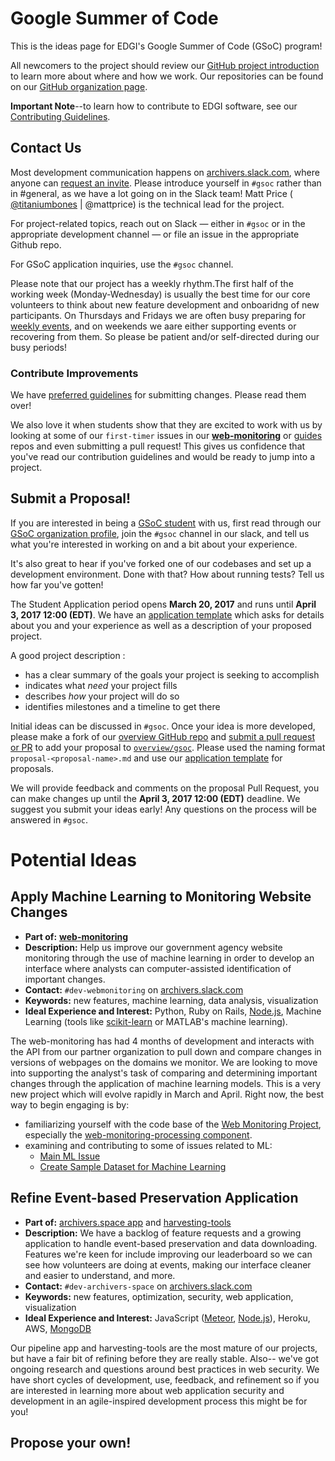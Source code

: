 # Google Summer of Code

This is the ideas page for EDGI's Google Summer of Code (GSoC) program!

All newcomers to the project should review our [GitHub project introduction](https://github.com/edgi-govdata-archiving/overview/) to learn more about where and how we work. Our repositories can be found on our [GitHub organization page](https://github.com/edgi-govdata-archiving/).

**Important Note**--to learn how to contribute to EDGI software, see our [Contributing Guidelines](https://github.com/edgi-govdata-archiving/overview/blob/master/CONTRIBUTING.md).

## Contact Us

Most development communication happens on [archivers.slack.com](https://archivers.slack.com/), where anyone can [request an invite](https://archivers-slack.herokuapp.com/). Please introduce yourself in `#gsoc` rather than in #general, as we have a lot going on in the Slack team! Matt Price ( [@titaniumbones](https://github.com/titaniumbones) | @mattprice) is the technical lead for the project.

For project-related topics, reach out on Slack — either in `#gsoc` or in the appropriate development channel — or file an issue in the appropriate Github repo.

For GSoC application inquiries, use the `#gsoc` channel.

Please note that our project has a weekly rhythm.The first half of the working week (Monday-Wednesday) is usually the best time for our core volunteers to think about new feature development and onboaridng of new participants. On Thursdays and Fridays we are often busy preparing for [weekly events](https://envirodatagov.org/events/), and on weekends we aare either supporting events or recovering from them. So please be patient and/or self-directed during our busy periods!

### Contribute Improvements

We have [preferred guidelines](https://github.com/edgi-govdata-archiving/overview/blob/master/CONTRIBUTING.md) for submitting changes. Please read them over!

We also love it when students show that they are excited to work with us by looking at some of our `first-timer` issues in our [**web-monitoring**](https://github.com/edgi-govdata-archiving/web-monitoring) or [guides](https://github.com/edgi-govdata-archiving/guides/labels/first-timer) repos and even submitting a pull request! This gives us confidence that you've read our contribution guidelines and would be ready to jump into a project.

## Submit a Proposal!

If you are interested in being a [GSoC student](https://summerofcode.withgoogle.com/get-started/) with us, first read through our [GSoC organization profile](https://summerofcode.withgoogle.com/organizations/6574993514168320/), join the `#gsoc` channel in our slack, and tell us what you're interested in working on and a bit about your experience.

It's also great to hear if you've forked one of our codebases and set up a development environment. Done with that? How about running tests? Tell us how far you've gotten!

The Student Application period opens **March 20, 2017** and runs until **April 3, 2017 12:00 (EDT)**. We have an [application template](https://github.com/edgi-govdata-archiving/overview/blob/master/gsoc/gsoc-template.md) which asks for details about you and your experience as well as a description of your proposed project.

A good project description :
- has a clear summary of the goals your project is seeking to accomplish
- indicates what _need_ your project fills
- describes _how_ your project will do so
- identifies milestones and a timeline to get there

Initial ideas can be discussed in `#gsoc`. Once your idea is more developed, please make a fork of our [overview GitHub repo]() and [submit a pull request or PR]() to add your proposal to [`overview/gsoc`](https://github.com/edgi-govdata-archiving/overview/blob/master/gsoc). Please used the naming format `proposal-<proposal-name>.md` and use our [application template](https://github.com/edgi-govdata-archiving/overview/blob/master/gsoc/gsoc-template.md) for proposals. 

We will provide feedback and comments on the proposal Pull Request, you can make changes up until the **April 3, 2017 12:00 (EDT)** deadline. We suggest you submit your ideas early! Any questions on the process will be answered in `#gsoc`.

# Potential Ideas

## Apply Machine Learning to Monitoring Website Changes
- **Part of:** [**web-monitoring**](https://github.com/edgi-govdata-archiving/web-monitoring) 
- **Description:** Help us improve our government agency website monitoring through the use of machine learning in order to develop an interface where analysts can computer-assisted identification of important changes. 
- **Contact:** `#dev-webmonitoring` on [archivers.slack.com](https://archivers.slack.com/) 
- **Keywords:** new features, machine learning, data analysis, visualization
- **Ideal Experience and Interest:** Python, Ruby on Rails, [Node.js](https://nodejs.org/en/), Machine Learning (tools like [scikit-learn](http://scikit-learn.org/stable/index.html) or MATLAB's machine learning). 

The web-monitoring has had 4 months of development and interacts with the API from our partner organization to pull down and compare changes in versions of webpages on the domains we monitor. We are looking to move into supporting the analyst's task of comparing and determining important changes through the application of machine learning models. This is a very new project which will evolve rapidly in March and April. Right now, the best way to begin engaging is by: 
  - familiarizing yourself with the code base of the [Web Monitoring Project](https://envirodatagov.org/events/), especially the [web-monitoring-processing component](https://github.com/edgi-govdata-archiving/web-monitoring-processing). 
  - examining and contributing to some of issues related to ML:
      - [Main ML Issue](https://github.com/edgi-govdata-archiving/web-monitoring-processing/issues/21)
      - [Create Sample Dataset for Machine Learning](https://github.com/edgi-govdata-archiving/web-monitoring/issues/6)

## Refine Event-based Preservation Application

- **Part of:** [archivers.space app](https://github.com/edgi-govdata-archiving/archivers.space) and [harvesting-tools](https://github.com/edgi-govdata-archiving/harvesting-tools)   
- **Description:** We have a backlog of feature requests and a growing application to handle event-based preservation and data downloading. Features we're keen for include improving our leaderboard so we can see how volunteers are doing at events, making our interface cleaner and easier to understand, and more.   
- **Contact:** `#dev-archivers-space` on [archivers.slack.com](https://archivers.slack.com/)   
- **Keywords:** new features, optimization, security, web application, visualization
- **Ideal Experience and Interest:** JavaScript ([Meteor](https://www.meteor.com/), [Node.js](https://nodejs.org/en/)), Heroku, AWS, [MongoDB](https://www.mongodb.com/)

Our pipeline app and harvesting-tools are the most mature of our projects, but have a fair bit of refining before they are really stable. Also-- we've got ongoing research and questions around best practices in web security. We have short cycles of development, use, feedback, and refinement so if you are interested in learning more about web application security and development in an agile-inspired development process this might be for you!

## Propose your own!
